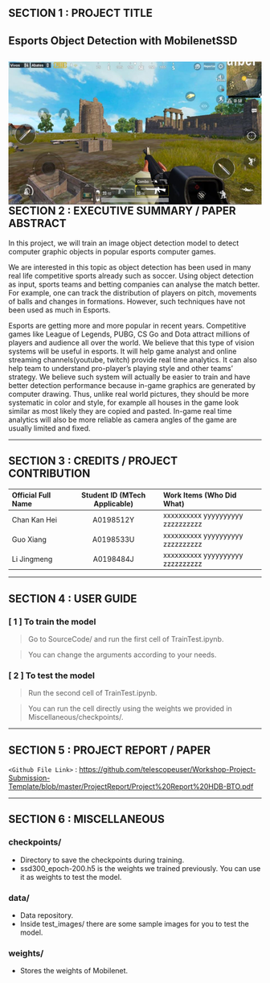 ## SECTION 1 : PROJECT TITLE
## Esports Object Detection with MobilenetSSD
<img src="Miscellaneous/title picture.png"
     style="float: left; margin-right: 0px;" />
---
## SECTION 2 : EXECUTIVE SUMMARY / PAPER ABSTRACT
In this project, we will train an image object detection model to detect computer graphic objects in popular esports computer games.

We are interested in this topic as object detection has been used in many real life competitive sports already such as soccer. Using object detection as input, sports teams and betting companies can analyse the match better. For example, one can track the distribution of players on pitch, movements of balls and changes in formations. However, such techniques have not been used as much in Esports.


Esports are getting more and more popular in recent years. Competitive games like League of Legends, PUBG, CS Go and Dota attract millions of players and audience all over the world. We believe that this type of vision systems will be useful in esports. It will help game analyst and online streaming channels(youtube, twitch) provide real time analytics. It can also help team to understand pro-player’s playing style and other teams’ strategy. We believe such system will actually be easier to train and have better detection performance because in-game graphics are generated by computer drawing. Thus, unlike real world pictures, they should be more systematic in color and style, for example all houses in the game look similar as most likely they are copied and pasted. In-game real time analytics will also be more reliable as camera angles of the game are usually limited and fixed.

---
## SECTION 3 : CREDITS / PROJECT CONTRIBUTION

| Official Full Name  | Student ID (MTech Applicable)  | Work Items (Who Did What) |
| :------------ |:---------------:| :-----|
| Chan Kan Hei | A0198512Y | xxxxxxxxxx yyyyyyyyyy zzzzzzzzzz|
| Guo Xiang  | A0198533U | xxxxxxxxxx yyyyyyyyyy zzzzzzzzzz|
| Li Jingmeng | A0198484J | xxxxxxxxxx yyyyyyyyyy zzzzzzzzzz|

---
## SECTION 4 : USER GUIDE

### [ 1 ] To train the model

> Go to SourceCode/ and run the first cell of TrainTest.ipynb.

> You can change the arguments according to your needs.

### [ 2 ] To test the model

> Run the second cell of TrainTest.ipynb.

> You can run the cell directly using the weights we provided in Miscellaneous/checkpoints/.

---
## SECTION 5 : PROJECT REPORT / PAPER

`<Github File Link>` : <https://github.com/telescopeuser/Workshop-Project-Submission-Template/blob/master/ProjectReport/Project%20Report%20HDB-BTO.pdf>

---
## SECTION 6 : MISCELLANEOUS

### checkpoints/
* Directory to save the checkpoints during training.
* ssd300_epoch-200.h5 is the weights we trained previously. You can use it as weights to test the model.

### data/
* Data repository.
* Inside test_images/  there are some sample images for you to test the model.

### weights/
* Stores the weights of Mobilenet.
